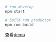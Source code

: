 ``` bash
# run develop
npm start 

# build run productor
npm run build
```

查看[demo](https://fenzaiway.github.io/react-todo/demo/index.html)
